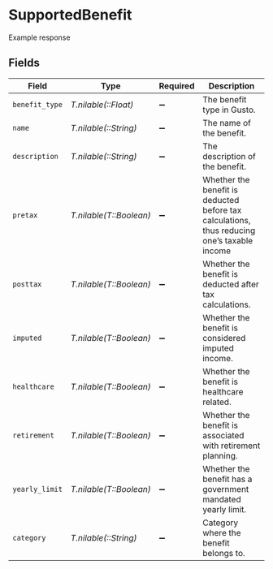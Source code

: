 # SupportedBenefit

Example response


## Fields

| Field                                                                                       | Type                                                                                        | Required                                                                                    | Description                                                                                 |
| ------------------------------------------------------------------------------------------- | ------------------------------------------------------------------------------------------- | ------------------------------------------------------------------------------------------- | ------------------------------------------------------------------------------------------- |
| `benefit_type`                                                                              | *T.nilable(::Float)*                                                                        | :heavy_minus_sign:                                                                          | The benefit type in Gusto.                                                                  |
| `name`                                                                                      | *T.nilable(::String)*                                                                       | :heavy_minus_sign:                                                                          | The name of the benefit.                                                                    |
| `description`                                                                               | *T.nilable(::String)*                                                                       | :heavy_minus_sign:                                                                          | The description of the benefit.                                                             |
| `pretax`                                                                                    | *T.nilable(T::Boolean)*                                                                     | :heavy_minus_sign:                                                                          | Whether the benefit is deducted before tax calculations, thus reducing one’s taxable income |
| `posttax`                                                                                   | *T.nilable(T::Boolean)*                                                                     | :heavy_minus_sign:                                                                          | Whether the benefit is deducted after tax calculations.                                     |
| `imputed`                                                                                   | *T.nilable(T::Boolean)*                                                                     | :heavy_minus_sign:                                                                          | Whether the benefit is considered imputed income.                                           |
| `healthcare`                                                                                | *T.nilable(T::Boolean)*                                                                     | :heavy_minus_sign:                                                                          | Whether the benefit is healthcare related.                                                  |
| `retirement`                                                                                | *T.nilable(T::Boolean)*                                                                     | :heavy_minus_sign:                                                                          | Whether the benefit is associated with retirement planning.                                 |
| `yearly_limit`                                                                              | *T.nilable(T::Boolean)*                                                                     | :heavy_minus_sign:                                                                          | Whether the benefit has a government mandated yearly limit.                                 |
| `category`                                                                                  | *T.nilable(::String)*                                                                       | :heavy_minus_sign:                                                                          | Category where the benefit belongs to.                                                      |